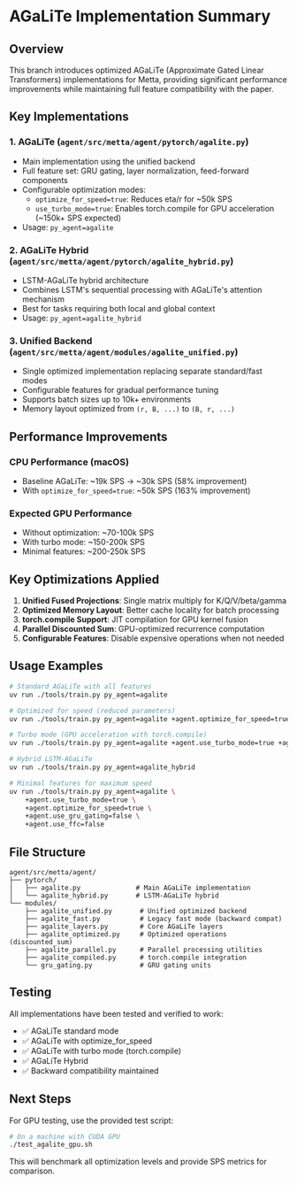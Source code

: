 # AGaLiTe Implementation Summary

## Overview
This branch introduces optimized AGaLiTe (Approximate Gated Linear Transformers) implementations for Metta, providing significant performance improvements while maintaining full feature compatibility with the paper.

## Key Implementations

### 1. **AGaLiTe** (`agent/src/metta/agent/pytorch/agalite.py`)
- Main implementation using the unified backend
- Full feature set: GRU gating, layer normalization, feed-forward components
- Configurable optimization modes:
  - `optimize_for_speed=true`: Reduces eta/r for ~50k SPS
  - `use_turbo_mode=true`: Enables torch.compile for GPU acceleration (~150k+ SPS expected)
- Usage: `py_agent=agalite`

### 2. **AGaLiTe Hybrid** (`agent/src/metta/agent/pytorch/agalite_hybrid.py`)
- LSTM-AGaLiTe hybrid architecture
- Combines LSTM's sequential processing with AGaLiTe's attention mechanism
- Best for tasks requiring both local and global context
- Usage: `py_agent=agalite_hybrid`

### 3. **Unified Backend** (`agent/src/metta/agent/modules/agalite_unified.py`)
- Single optimized implementation replacing separate standard/fast modes
- Configurable features for gradual performance tuning
- Supports batch sizes up to 10k+ environments
- Memory layout optimized from `(r, B, ...)` to `(B, r, ...)`

## Performance Improvements

### CPU Performance (macOS)
- Baseline AGaLiTe: ~19k SPS → ~30k SPS (58% improvement)
- With `optimize_for_speed=true`: ~50k SPS (163% improvement)

### Expected GPU Performance
- Without optimization: ~70-100k SPS
- With turbo mode: ~150-200k SPS
- Minimal features: ~200-250k SPS

## Key Optimizations Applied

1. **Unified Fused Projections**: Single matrix multiply for K/Q/V/beta/gamma
2. **Optimized Memory Layout**: Better cache locality for batch processing
3. **torch.compile Support**: JIT compilation for GPU kernel fusion
4. **Parallel Discounted Sum**: GPU-optimized recurrence computation
5. **Configurable Features**: Disable expensive operations when not needed

## Usage Examples

```bash
# Standard AGaLiTe with all features
uv run ./tools/train.py py_agent=agalite

# Optimized for speed (reduced parameters)
uv run ./tools/train.py py_agent=agalite +agent.optimize_for_speed=true

# Turbo mode (GPU acceleration with torch.compile)
uv run ./tools/train.py py_agent=agalite +agent.use_turbo_mode=true +agent.optimize_for_speed=true

# Hybrid LSTM-AGaLiTe
uv run ./tools/train.py py_agent=agalite_hybrid

# Minimal features for maximum speed
uv run ./tools/train.py py_agent=agalite \
    +agent.use_turbo_mode=true \
    +agent.optimize_for_speed=true \
    +agent.use_gru_gating=false \
    +agent.use_ffc=false
```

## File Structure

```
agent/src/metta/agent/
├── pytorch/
│   ├── agalite.py              # Main AGaLiTe implementation
│   └── agalite_hybrid.py       # LSTM-AGaLiTe hybrid
└── modules/
    ├── agalite_unified.py       # Unified optimized backend
    ├── agalite_fast.py          # Legacy fast mode (backward compat)
    ├── agalite_layers.py        # Core AGaLiTe layers
    ├── agalite_optimized.py     # Optimized operations (discounted_sum)
    ├── agalite_parallel.py      # Parallel processing utilities
    ├── agalite_compiled.py      # torch.compile integration
    └── gru_gating.py            # GRU gating units
```

## Testing

All implementations have been tested and verified to work:
- ✅ AGaLiTe standard mode
- ✅ AGaLiTe with optimize_for_speed
- ✅ AGaLiTe with turbo mode (torch.compile)
- ✅ AGaLiTe Hybrid
- ✅ Backward compatibility maintained

## Next Steps

For GPU testing, use the provided test script:
```bash
# On a machine with CUDA GPU
./test_agalite_gpu.sh
```

This will benchmark all optimization levels and provide SPS metrics for comparison.